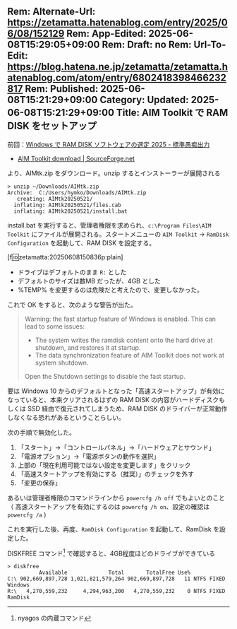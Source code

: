 Rem: Alternate-Url: https://zetamatta.hatenablog.com/entry/2025/06/08/152129
Rem: App-Edited: 2025-06-08T15:29:05+09:00
Rem: Draft: no
Rem: Url-To-Edit: https://blog.hatena.ne.jp/zetamatta/zetamatta.hatenablog.com/atom/entry/6802418398466232817
Rem: Published: 2025-06-08T15:21:29+09:00
Category:
Updated: 2025-06-08T15:21:29+09:00
Title: AIM Toolkit で RAM DISK をセットアップ
---
前回：[Windows で RAM DISK ソフトウェアの選定 2025 - 標準愚痴出力](https://zetamatta.hatenablog.com/entry/2025/06/08/142601)

- [AIM Toolkit download | SourceForge.net](https://sourceforge.net/projects/aim-toolkit/)

より、AIMtk.zip をダウンロード。unzip するとインストーラーが展開される

```
> unzip ~/Downloads/AIMtk.zip
Archive:  C:/Users/hymko/Downloads/AIMtk.zip
   creating: AIMtk20250521/
  inflating: AIMtk20250521/files.cab
  inflating: AIMtk20250521/install.bat
```

install.bat を実行すると、管理者権限を求められ、`c:\Program Files\AIM Toolkit` にファイルが展開される。スタートメニューの `AIM Toolkit` → `RamDisk Configuration` を起動して、RAM DISK を設定する。

[f:id:zetamatta:20250608150836p:plain]

- ドライブはデフォルトのまま `R:` とした
- デフォルトのサイズは数MB だったが、4GB とした
- %TEMP% を変更するのは危険だと考えたので、変更しなかった。

これで OK をすると、次のような警告が出た。

> Warning: the fast startup feature of Windows is enabled. This can lead to some issues:
>
> - The system writes the ramdisk content onto the hard drive at shutdown, and restores it at startup.
> -  The data synchronization feature of AIM Toolkit does not work at system shutdown.
>
> Open the Shutdown settings to disable the fast startup.

要は Windows 10 からのデフォルトとなった「高速スタートアップ」が有効になっていると、本来クリアされるはずの RAM DISK の内容がハードディスクもしくは SSD 経由で復元されてしまうため、RAM DISK のドライバーが正常動作しなくなる恐れがあるということらしい。

次の手順で無効化した。

1. 「スタート」→「コントロールパネル」→「ハードウェアとサウンド」
2. 「電源オプション」→「電源ボタンの動作を選択」
3. 上部の「現在利用可能ではない設定を変更します」をクリック
4. 「高速スタートアップを有効にする（推奨）」のチェックを外す
5. 「変更の保存」

あるいは管理者権限のコマンドラインから `powercfg /h off` でもよいとのこと（ 高速スタートアップを有効にするのは `powercfg /h on`、設定の確認は `powercfg /a` )

これを実行した後、再度、`RamDisk Configuration` を起動して、RamDisk を設定した。

DISKFREE コマンド[^3] で確認すると、4GB程度ほどのドライブができている

```
> diskfree
          Available             Total       TotalFree Use%
C:\ 902,669,897,728 1,021,821,579,264 902,669,897,728   11 NTFS FIXED Windows
R:\   4,270,559,232     4,294,963,200   4,270,559,232    0 NTFS FIXED RamDisk
```

[^3]: nyagos の内蔵コマンド